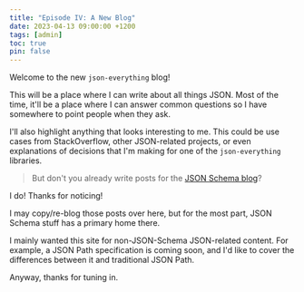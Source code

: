 ```yaml
---
title: "Episode IV: A New Blog"
date: 2023-04-13 09:00:00 +1200
tags: [admin]
toc: true
pin: false
---
```

Welcome to the new `json-everything` blog!

This will be a place where I can write about all things JSON.  Most of the time, it'll be a place where I can answer common questions so I have somewhere to point people when they ask.

I'll also highlight anything that looks interesting to me.  This could be use cases from StackOverflow, other JSON-related projects, or even explanations of decisions that I'm making for one of the `json-everything` libraries.

> But don't you already write posts for the [JSON Schema blog](https://json-schema.org/blog)?

I do!  Thanks for noticing!

I may copy/re-blog those posts over here, but for the most part, JSON Schema stuff has a primary home there.

I mainly wanted this site for non-JSON-Schema JSON-related content.  For example, a JSON Path specification is coming soon, and I'd like to cover the differences between it and traditional JSON Path.

Anyway, thanks for tuning in.
